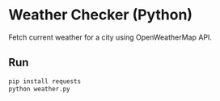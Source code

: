 # Weather Checker (Python)

Fetch current weather for a city using OpenWeatherMap API.

## Run
```bash
pip install requests
python weather.py
```
